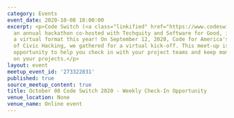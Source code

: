```yaml
---
category: Events
event_date: 2020-10-08 18:00:00
excerpt: <p>Code Switch (<a class="linkified" href="https://www.codeswitch.mn/">https://www.codeswitch.mn/</a>),
  an annual hackathon co-hosted with Techquity and Software for Good, is moving to
  a virtual format this year! On September 12, 2020, Code for America's National Day
  of Civic Hacking, we gathered for a virtual kick-off. This meet-up is a weekly check-in
  opportunity to help you check in with your project teams and keep momentum going
  on your projects.</p>
layout: event
meetup_event_id: '273322831'
published: true
source_meetup_content: true
title: October 08 Code Switch 2020 - Weekly Check-In Opportunity
venue_location: None
venue_name: Online event
---
```

